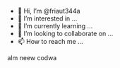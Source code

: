 - 👋 Hi, I’m @friaut344a
- 👀 I’m interested in ...
- 🌱 I’m currently learning ...
- 💞️ I’m looking to collaborate on ...
- 📫 How to reach me ...

<!---
friaut344a/friaut344a is a ✨ special ✨ repository because its `README.md` (this file) appears on your GitHub profile.
You can click the Preview link to take a look at your changes.
--->
alm
neew
codwa
